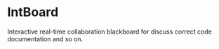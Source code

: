 IntBoard
========

Interactive real-time collaboration blackboard for discuss correct code documentation and so on.
